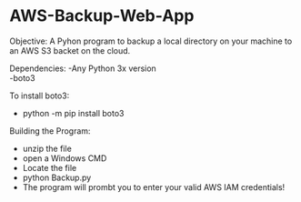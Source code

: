 # AWS-Backup-Web-App


Objective: A Pyhon program to backup a local directory on your machine to an AWS S3 backet on the cloud. 

Dependencies: 
-Any Python 3x version  
-boto3

To install boto3:
- python -m pip install boto3



Building the Program:
- unzip the file
- open a Windows CMD
- Locate the file 
- python Backup.py 
- The program will prombt you to enter your valid AWS IAM credentials!

